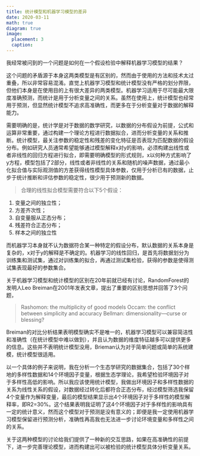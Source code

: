 ```yaml
---
title: 统计模型和机器学习模型的差异
date: 2020-03-11
math: true
diagram: true
image:
  placement: 3
  caption:
---
```


我经常被问到的一个问题是如何在一个假设检验中解释机器学习模型的结果？

这个问题的矛盾源于本身这两类模型是有区别的，然而由于使用的方法和技术太过重叠，所以非常容易混淆。直觉上机器学习模型和统计模型没有严格的划分界限，但他们本身是在使用目的上有很大差异的两类模型。机器学习适用于尽可能最大限度准确预测，而统计是用于分析变量之间的关系。虽然在使用上，统计模型也经常用于预测，但显然统计模型不追求高准确性，而更多在于分析变量对于数据的解释能力。

需要明确的是，统计学是对于数据的数学研究，以数据的分布假设为前提，公式和运算非常重要，通过构建一个理论方程进行数据拟合，进而分析变量的关系和推断。统计模型，最关注参数的稳定性和残差的变化特征是否表现为匹配数据的假设分布。例如研究人员通常希望能够通过模型解释x对y的影响，必须构建出线性或者非线性的回归方程进行拟合，即需要明确模型的形式规则，x以何种方式影响了y方程，模型包括了2部分，线性或者非线性的关系和随机的噪声数据，通过最小化拟合值与实际观测值的方差获得线性模型具体参数，仅用于分析已有的数据，止步于统计推断和评估参数的稳定性，很少用于预测新的数据。

>合理的线性拟合模型需要符合以下5个假设：
1. 变量之间的独立性；
2. 方差齐次性；
3. 自变量服从正态分布；
4. 残差符合正态分布；
5. 样本之间的独立性

而机器学习本身就不认为数据符合某一种特定的假设分布，默认数据的关系本身是复杂的，x对于y的解释是不确定的。机器学习的线性回归，是首先将数据划分为训练集和测试集，通过对训练集的拟合，再通过测试集检验，获得的参数是使得测试集表现最好的参数集合。

关于机器学习模型和统计模型的区别在20年前就已经有讨论，RandomForest的发明人Leo Breiman在2001年发表文章，提出了重要的区别思想并回答了3个问题，
> Rashomon: the multiplicity of good models
> Occam: the conflict between simplicity and accuracy
> Bellman: dimensionality—curse or blessing?

Breiman的对比分析结果表明模型确实不是唯一的，机器学习模型可以兼容简洁性和准确性（在统计模型中难以做到），并且认为数据的维度特征越多可以提供更多的信息。这些并不表明统计模型没用，Brieman认为对于简单问题或简单的系统建模，统计模型很适用。

以一个具体的例子来说明，我在分析一个生态学研究的数据集合，包括了30个样地的多样性数据和14个环境因子变量，根据生态学理论，我希望检验环境因子对于多样性高低的影响。所以我应该使用统计模型，我做出环境因子和多样性数据的关系为线性关系的假设，对数据经过转化后都符合正态分布，经过模型筛选我保留4个变量作为解释变量，最后的模型结果显示出4个环境因子对于多样性的模型解释率，即R2=30%。这个结果表明我证明了这4个环境因子对于多样性的影响具有一定的统计意义，然而这个模型对于预测是没有意义的；即便是我一定使用机器学习模型保留进行预测分析，准确性再高我也无法进一步讨论环境变量和多样性之间的关系。

关于这两种模型的讨论给我们提供了一种新的交互思路，如果在高准确性的前提下，进一步完善理论模型，进而构建出可以被检验的统计模型具体分析变量关系。
